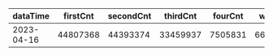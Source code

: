 |dataTime|firstCnt|secondCnt|thirdCnt|fourCnt|winCnt|vrate|wrate|
|-|-|-|-|-|-|-|-|
|2023-04-16|44807368|44393374|33459937|7505831|6677198|86.7%|14.2%|